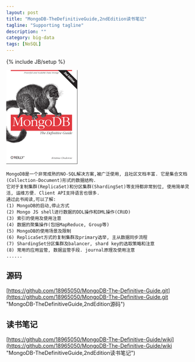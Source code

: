 ```yaml
---
layout: post
title: "MongoDB-TheDefinitiveGuide,2ndEdition读书笔记"
tagline: "Supporting tagline"
description: ""
category: big-data
tags: [NoSQL]
---
```

{% include JB/setup %}

![MongoDB-TheDefinitiveGuide,2ndEdition](/assets/attachment/img/mongodb-the-definitive-guide.png)

    MongoDB是一个非常成熟的NO-SQL解决方案,被广泛使用, 且社区文档丰富. 它是集合文档(Collection-Document)形式的数据结构.
    它对于复制集群(ReplicaSet)和分区集群(ShardingSet)等支持都非常到位, 使用简单灵活, 运维方便. Client API支持语言也很多.
    通过此书阅读,可以了解:
    (1) MongoDB的启动,停止方式
    (2) Mongo JS shell进行数据的DDL操作和DML操作(CRUD)
    (3) 索引的使用及使用注意
    (4) 数据的聚集操作(包括MapReduce, Group等)
    (5) MongoDB的使用场景及限制
    (6) ReplicaSet方式的复制集群及primary选举, 主从数据同步流程
    (7) ShardingSet分区集群及balancer, shard key的选取策略和注意
    (8) 常用的应用监管, 数据监管手段. journal原理及使用注意
    ......
    
## 源码
[https://github.com/18965050/MongoDB-The-Definitive-Guide.git](https://github.com/18965050/MongoDB-The-Definitive-Guide.git "MongoDB-TheDefinitiveGuide,2ndEdition源码")

    
## 读书笔记
[https://github.com/18965050/MongoDB-The-Definitive-Guide/wiki](https://github.com/18965050/MongoDB-The-Definitive-Guide/wiki "MongoDB-TheDefinitiveGuide,2ndEdition读书笔记") 